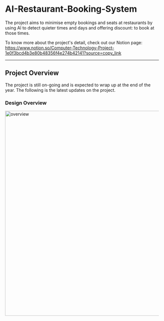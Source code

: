 # AI-Restaurant-Booking-System

The project aims to minimise empty bookings and seats at restaurants by using Al to detect quieter times and days and offering discount:
to book at those times.

To know more about the project's detail, check out our Notion page: https://www.notion.so/Computer-Technology-Project-1e0f3bcd4b3e80b48356f4e274b42141?source=copy_link

---

## Project Overview
The project is still on-going and is expected to wrap up at the end of the year. The following is the latest updates on the project.

### Design Overview
<img width="1398" height="668" alt="overview" src="https://github.com/user-attachments/assets/8c427d48-5497-4ff4-b342-10c614d5147c" />
